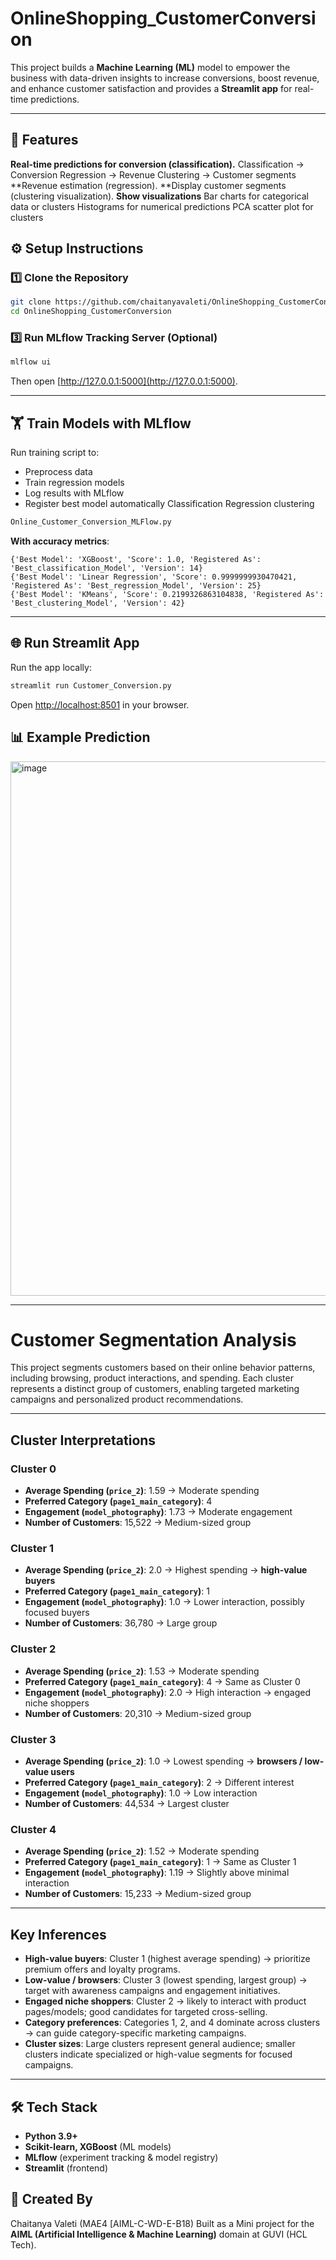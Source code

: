 # OnlineShopping_CustomerConversion
This project builds a **Machine Learning (ML)** model to empower the business with data-driven insights to increase conversions, boost revenue, and enhance customer satisfaction and provides a **Streamlit app** for real-time predictions.

---

## 🚀 Features  
**Real-time predictions for conversion (classification).**
		Classification → Conversion
		Regression → Revenue
		Clustering → Customer segments
**Revenue estimation (regression).
**Display customer segments (clustering visualization).
**Show visualizations**
		Bar charts for categorical data or clusters
		Histograms for numerical predictions
		PCA scatter plot for clusters

## ⚙️ Setup Instructions  

### 1️⃣ Clone the Repository  
```bash
git clone https://github.com/chaitanyavaleti/OnlineShopping_CustomerConversion.git
cd OnlineShopping_CustomerConversion
```
### 3️⃣ Run MLflow Tracking Server (Optional)  
```bash
mlflow ui
```
Then open [http://127.0.0.1:5000](http://127.0.0.1:5000).

---

## 🏋️ Train Models with MLflow  

Run training script to:  
- Preprocess data  
- Train regression models  
- Log results with MLflow  
- Register best model automatically
			Classification
			Regression
			clustering

```bash
Online_Customer_Conversion_MLFlow.py
```
**With accuracy metrics**:

	{'Best Model': 'XGBoost', 'Score': 1.0, 'Registered As': 'Best_classification_Model', 'Version': 14}
	{'Best Model': 'Linear Regression', 'Score': 0.9999999930470421, 'Registered As': 'Best_regression_Model', 'Version': 25}
	{'Best Model': 'KMeans', 'Score': 0.2199326863104838, 'Registered As': 'Best_clustering_Model', 'Version': 42}
---

## 🌐 Run Streamlit App  

Run the app locally:  
```bash
streamlit run Customer_Conversion.py
```

Open [http://localhost:8501](http://localhost:8501) in your browser.  


## 📊 Example Prediction  

<img width="1853" height="855" alt="image" src="https://github.com/user-attachments/assets/499ec4ef-f0ff-4818-adf0-0a20e0878915" />

---

# Customer Segmentation Analysis

This project segments customers based on their online behavior patterns, including browsing, product interactions, and spending. Each cluster represents a distinct group of customers, enabling targeted marketing campaigns and personalized product recommendations.

---

## Cluster Interpretations

### Cluster 0
- **Average Spending (`price_2`)**: 1.59 → Moderate spending  
- **Preferred Category (`page1_main_category`)**: 4  
- **Engagement (`model_photography`)**: 1.73 → Moderate engagement  
- **Number of Customers**: 15,522 → Medium-sized group  

### Cluster 1
- **Average Spending (`price_2`)**: 2.0 → Highest spending → **high-value buyers**  
- **Preferred Category (`page1_main_category`)**: 1  
- **Engagement (`model_photography`)**: 1.0 → Lower interaction, possibly focused buyers  
- **Number of Customers**: 36,780 → Large group  

### Cluster 2
- **Average Spending (`price_2`)**: 1.53 → Moderate spending  
- **Preferred Category (`page1_main_category`)**: 4 → Same as Cluster 0  
- **Engagement (`model_photography`)**: 2.0 → High interaction → engaged niche shoppers  
- **Number of Customers**: 20,310 → Medium-sized group  

### Cluster 3
- **Average Spending (`price_2`)**: 1.0 → Lowest spending → **browsers / low-value users**  
- **Preferred Category (`page1_main_category`)**: 2 → Different interest  
- **Engagement (`model_photography`)**: 1.0 → Low interaction  
- **Number of Customers**: 44,534 → Largest cluster  

### Cluster 4
- **Average Spending (`price_2`)**: 1.52 → Moderate spending  
- **Preferred Category (`page1_main_category`)**: 1 → Same as Cluster 1  
- **Engagement (`model_photography`)**: 1.19 → Slightly above minimal interaction  
- **Number of Customers**: 15,233 → Medium-sized group  

---

## Key Inferences

- **High-value buyers**: Cluster 1 (highest average spending) → prioritize premium offers and loyalty programs.  
- **Low-value / browsers**: Cluster 3 (lowest spending, largest group) → target with awareness campaigns and engagement initiatives.  
- **Engaged niche shoppers**: Cluster 2 → likely to interact with product pages/models; good candidates for targeted cross-selling.  
- **Category preferences**: Categories 1, 2, and 4 dominate across clusters → can guide category-specific marketing campaigns.  
- **Cluster sizes**: Large clusters represent general audience; smaller clusters indicate specialized or high-value segments for focused campaigns.  

---

## 🛠️ Tech Stack  
- **Python 3.9+**  
- **Scikit-learn, XGBoost** (ML models)  
- **MLflow** (experiment tracking & model registry)  
- **Streamlit** (frontend)  

## 👤 Created By

Chaitanya Valeti (MAE4 [AIML-C-WD-E-B18)
Built as a Mini project for the **AIML (Artificial Intelligence & Machine Learning)** domain at GUVI (HCL Tech).





